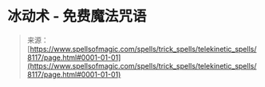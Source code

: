 <!--yml

category: 未分类

date: 2024-06-12 18:43:24

-->

# 冰动术 - 免费魔法咒语

> 来源：[https://www.spellsofmagic.com/spells/trick_spells/telekinetic_spells/8117/page.html#0001-01-01](https://www.spellsofmagic.com/spells/trick_spells/telekinetic_spells/8117/page.html#0001-01-01)
